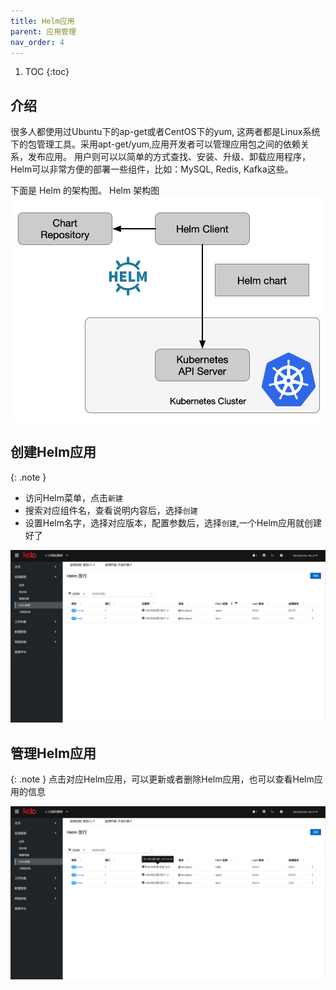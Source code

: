 ```yaml
---
title: Helm应用
parent: 应用管理
nav_order: 4
---
```


1. TOC
{:toc}

   
## 介绍 
很多人都使用过Ubuntu下的ap-get或者CentOS下的yum, 这两者都是Linux系统下的包管理工具。采用apt-get/yum,应用开发者可以管理应用包之间的依赖关系，发布应用。
用户则可以以简单的方式查找、安装、升级、卸载应用程序，Helm可以非常方便的部署一些组件，比如：MySQL, Redis, Kafka这些。

下面是 Helm 的架构图。
Helm 架构图
![helm-chart.png](imgs/helm-chart.png)


## 创建Helm应用

{: .note } 
- 访问Helm菜单，点击`新建`
- 搜索对应组件名，查看说明内容后，选择`创建`
- 设置Helm名字，选择对应版本，配置参数后，选择`创建`,一个Helm应用就创建好了

![](imgs/createHelm.gif)



## 管理Helm应用

{: .note }
点击对应Helm应用，可以更新或者删除Helm应用，也可以查看Helm应用的信息

![](imgs/manageHelm.gif)
